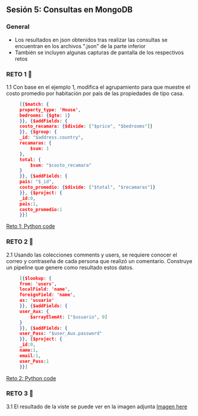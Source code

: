 ## Sesión 5: Consultas en MongoDB


### General

- Los resultados en json obtenidos tras realizar las consultas se encuentran en los archivos ".json" de la parte inferior 
- También se incluyen algunas capturas de pantalla de los respectivos retos  


### RETO 1 :rocket:

1.1 Con base en el ejemplo 1, modifica el agrupamiento para que muestre el costo promedio por habitación por país de las propiedades de tipo casa.
   ```json 
        [{$match: {
        property_type: 'House',
        bedrooms: {$gte: 1}
        }}, {$addFields: {
        costo_recamara: {$divide: ["$price", "$bedrooms"]}
        }}, {$group: {
        _id: "$address.country",
        recamaras: {
            $sum: 1
        },
        total: {
            $sum: "$costo_recamara"
        }
        }}, {$addFields: {
        pais: "$_id",
        costo_promedio: {$divide: ["$total", "$recamaras"]}
        }}, {$project: {
        _id:0,
        pais:1,
        costo_promedio:1
        }}]
   ```

[Reto 1: Python code](https://github.com/aMurryFly/A1-Introduccion-a-Bases-de-Datos-Santander/blob/main/Sesion-06/retoClase/reto1.py)



### RETO 2 :rocket:

2.1 Usando las colecciones comments y users, se requiere conocer el correo y contraseña de cada persona que realizó un comentario. Construye un pipeline que genere como resultado estos datos.

   ```json 
        [{$lookup: {
        from: 'users',
        localField: 'name',
        foreignField: 'name',
        as: 'usuario'
        }}, {$addFields: {
        user_Aux: {
            $arrayElemAt: ["$usuario", 0]
        }
        }}, {$addFields: {
        user_Pass: "$user_Aux.password"
        }}, {$project: {
        _id:0,
        name:1,
        email:1,
        user_Pass:1
        }}]
   ```

[Reto 2: Python code](https://github.com/aMurryFly/A1-Introduccion-a-Bases-de-Datos-Santander/blob/main/Sesion-06/retoClase/reto2.py)



### RETO 3 :rocket:

3.1 El resultado de la viste se puede ver en la imagen adjunta
[Imagen here](https://github.com/aMurryFly/A1-Introduccion-a-Bases-de-Datos-Santander/tree/main/Sesion-06//retosClase/reto3.png)


